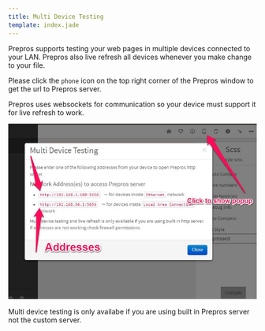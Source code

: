 ```yaml
---
title: Multi Device Testing
template: index.jade
---
```


Prepros supports testing your web pages in multiple devices connected to your LAN. Prepros also live refresh all devices whenever you make change to your file.

Please click the `phone` icon on the top right corner of the Prepros window to get the url to Prepros server.

Prepros uses websockets for communication so your device must support it for live refresh to work.

![LESS](img/multi-device-testing/multi.jpg)

<div class="alert alert-info">Multi device testing is only availabe if you are using built in Prepros server not the custom server.</div>